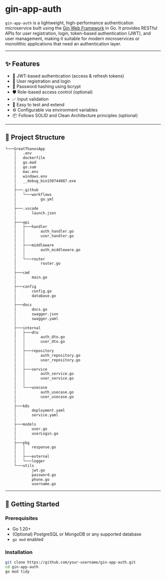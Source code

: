 # gin-app-auth

`gin-app-auth` is a lightweight, high-performance authentication microservice built using the [Gin Web Framework](https://github.com/gin-gonic/gin) in Go. It provides RESTful APIs for user registration, login, token-based authentication (JWT), and user management, making it suitable for modern microservices or monolithic applications that need an authentication layer.

---

## ✨ Features

- 🔐 JWT-based authentication (access & refresh tokens)
- 👤 User registration and login
- 🧼 Password hashing using bcrypt
- 🛡️ Role-based access control (optional)
- ✅ Input validation
- 🧪 Easy to test and extend
- ⚙️ Configurable via environment variables
- 📦 Follows SOLID and Clean Architecture principles (optional)

---

## 📁 Project Structure
```bash
└───GreatThanosApp
    │   .env
    │   dockerfile
    │   go.mod
    │   go.sum
    │   mac.env
    │   windows.env
    │   __debug_bin150744087.exe
    │
    ├───.github
    │   └───workflows
    │           go.yml
    │
    ├───.vscode
    │       launch.json
    │
    ├───api
    │   ├───handler
    │   │       auth_handler.go
    │   │       user_handler.go
    │   │
    │   ├───middleware
    │   │       auth_middleware.go
    │   │
    │   └───router
    │           router.go
    │
    ├───cmd
    │       main.go
    │
    ├───config
    │       config.go
    │       database.go
    │
    ├───docs
    │       docs.go
    │       swagger.json
    │       swagger.yaml
    │
    ├───internal
    │   ├───dto
    │   │       auth_dto.go
    │   │       user_dto.go
    │   │
    │   ├───repository
    │   │       auth_repository.go
    │   │       user_repository.go
    │   │
    │   ├───service
    │   │       auth_service.go
    │   │       user_service.go
    │   │
    │   └───usecase
    │           auth_usecase.go
    │           user_usecase.go
    │
    ├───k8s
    │       deployment.yaml
    │       service.yaml
    │
    ├───models
    │       user.go
    │       userLogin.go
    │
    ├───pkg
    │   │   response.go
    │   │
    │   ├───external
    │   └───logger
    └───utils
            jwt.go
            password.go
            phone.go
            username.go
```

---

## 🚀 Getting Started

### Prerequisites

- Go 1.20+
- (Optional) PostgreSQL or MongoDB or any supported database
- `go mod` enabled

### Installation

```bash
git clone https://github.com/your-username/gin-app-auth.git
cd gin-app-auth
go mod tidy
